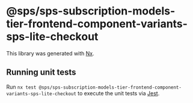 # @sps/sps-subscription-models-tier-frontend-component-variants-sps-lite-checkout

This library was generated with [Nx](https://nx.dev).

## Running unit tests

Run `nx test @sps/sps-subscription-models-tier-frontend-component-variants-sps-lite-checkout` to execute the unit tests via [Jest](https://jestjs.io).
